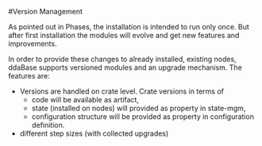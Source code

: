 #Version Management

As pointed out in Phases, the installation is intended to run only once. But after first installation the modules will evolve and get new features and improvements. 

In order to provide these changes to already installed, existing nodes, ddaBase supports versioned modules and an upgrade mechanism. The features are:
* Versions are handled on crate level. Crate versions in terms of 
  * code will be available as artifact,
  * state (installed on nodes) will provided as property in state-mgm,
  * configuration structure will be provided as property in configuration definition.
* different step sizes (with collected upgrades)